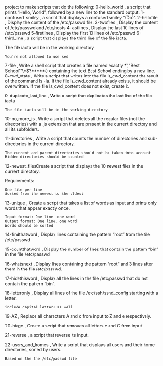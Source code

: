 project to make scripts that do the following:
0-hello_world , a script that prints “Hello, World”, followed by a new line to the standard output.
1-confused_smiley , a script that displays a confused smiley "(Ôo)'.
2-hellofile , Display the content of the /etc/passwd file.
3-twofiles , Display the content of /etc/passwd and /etc/hosts
4-lastlines , Display the last 10 lines of /etc/passwd
5-firstlines , Display the first 10 lines of /etc/passwd
6-third_line , a script that displays the third line of the file iacta.

The file iacta will be in the working directory

    You’re not allowed to use sed
7-file , Write a shell script that creates a file named exactly \*\\'"Best School"\'\\*$\?\*\*\*\*\*:) containing the text Best School ending by a new line.
8-cwd_state  , Write a script that writes into the file ls_cwd_content the result of the command ls -la. If the file ls_cwd_content already exists, it should be overwritten. If the file ls_cwd_content does not exist, create it.

9-duplicate_last_line , Write a script that duplicates the last line of the file iacta

    The file iacta will be in the working directory

10-no_more_js , Write a script that deletes all the regular files (not the directories) with a .js extension that are present in the current directory and all its subfolders.

11-directories , Write a script that counts the number of directories and sub-directories in the current directory.

    The current and parent directories should not be taken into account
    Hidden directories should be counted

12-newest_filesCreate a script that displays the 10 newest files in the current directory.

Requirements:

    One file per line
    Sorted from the newest to the oldest

13-unique , Create a script that takes a list of words as input and prints only words that appear exactly once.

    Input format: One line, one word
    Output format: One line, one word
    Words should be sorted

14-findthatword , Display lines containing the pattern “root” from the file /etc/passwd

15-countthatword , Display the number of lines that contain the pattern “bin” in the file /etc/passwd

16-whatsnext , Display lines containing the pattern “root” and 3 lines after them in the file /etc/passwd.

17-hidethisword , Display all the lines in the file /etc/passwd that do not contain the pattern “bin”.

18-letteronly , Display all lines of the file /etc/ssh/sshd_config starting with a letter.

    include capital letters as well

19-AZ , Replace all characters A and c from input to Z and e respectively.

20-hiago  , Create a script that removes all letters c and C from input.

21-reverse  , a script that reverse its input.

22-users_and_homes , Write a script that displays all users and their home directories, sorted by users.

    Based on the the /etc/passwd file


